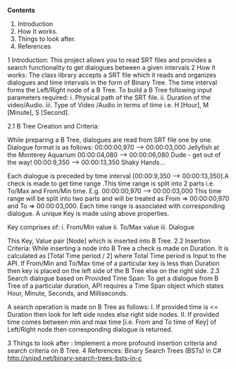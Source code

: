 <b>Contents</b>

1.	Introduction
2.	How it works.
3.	Things to look after. 
4.	References

1	Introduction:
    	This project allows you to read SRT files and provides a search functionality to get dialogues between a given intervals
2	How it works:
The class library accepts a SRT file which it reads and organizes dialogues and time intervals in the form of Binary Tree. The time interval forms the Left/Right node of a B Tree. To build a B Tree following input parameters required:
i.	Physical path of the SRT file.
ii.	Duration of the video/Audio.
iii.	Type of Video /Audio in terms of time i.e. H [Hour], M [Minute], S [Second].

2.1	 B Tree Creation and Criteria: 

While preparing a B Tree, dialogues are read from SRT file one by one. Dialogue format is as follows:
00:00:00,970 --> 00:00:03,000
Jellyfish at the Monterey Aquarium
00:00:04,080 --> 00:00:06,080
Dude - get out of the way!
 00:00:9,350 --> 00:00:13,350
Shaky Hands...

 Each dialogue is preceded by time interval [00:00:9,350 --> 00:00:13,350].A check is made to get time range .This time range is split into 2 parts i.e. To/Max and From/Min time. 
E.g.  00:00:00,970 --> 00:00:03,000 
This time range will be split into two parts and will be treated as 
From => 00:00:00,970 and To => 00:00:03,000.
Each time range is associated with corresponding dialogue. A unique Key is made using above properties.

Key comprises of:
i.	From/Min value
ii.	To/Max value
iii.	Dialogue

This Key, Value pair [Node] which is inserted into B Tree.
2.2	 Insertion Criteria:
While inserting a node into B Tree a check is made on Duration. It is calculated as [Total Time period / 2] where Total Time period is Input to the API.
If From/Min and To/Max time of a particular key is less than Duration then key is placed on the left side of the B Tree else on the right side.
2.3	 Search dialogue based on Provided Time Span:
To get a dialogue from B Tree of a particular duration, API requires a Time Span object which states Hour, Minute, Seconds, and Milliseconds.

A search operation is made on B Tree as follows: 
I.	If provided time is <= Duration then look for left side nodes else right side nodes.
II.	If provided time comes between min and max time [i.e. From and To time of Key] of Left/Right node then corresponding dialogue is returned.

3	Things to look after : 
      Implement a more profound insertion criteria and search criteria on B Tree.
4	References:
Binary Search Trees (BSTs) in C# 
http://snipd.net/binary-search-trees-bsts-in-c
